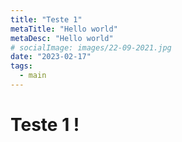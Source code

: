 ```yaml
---
title: "Teste 1"
metaTitle: "Hello world"
metaDesc: "Hello world"
# socialImage: images/22-09-2021.jpg
date: "2023-02-17"
tags:
  - main
---
```


# Teste 1 !
